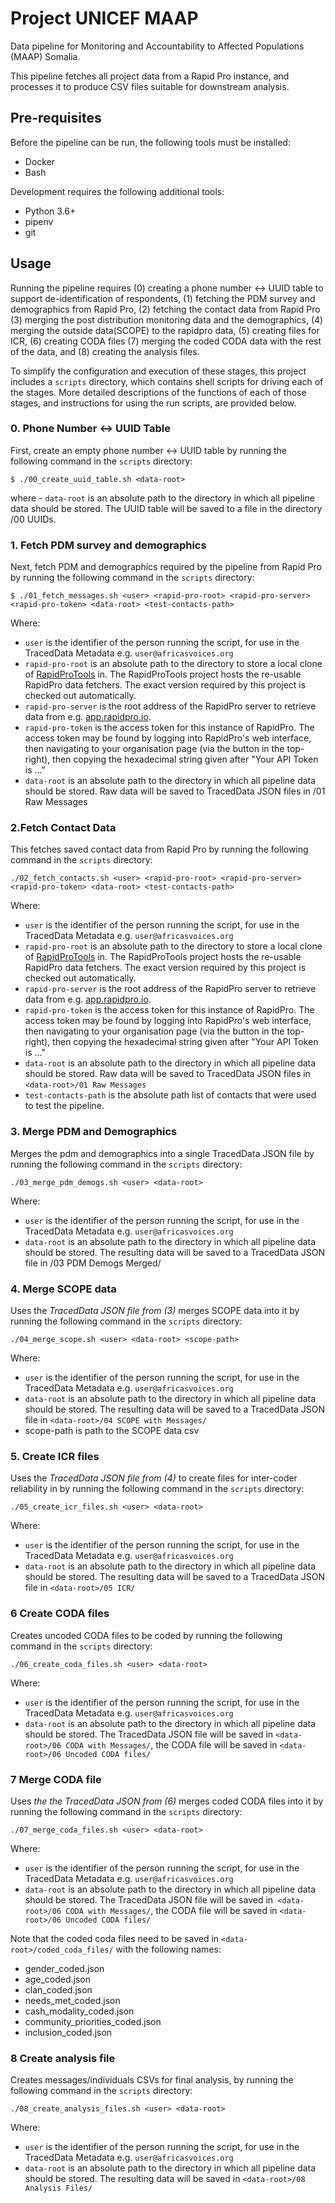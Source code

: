 # Project UNICEF MAAP
Data pipeline for Monitoring and Accountability to Affected Populations (MAAP) Somalia.


This pipeline fetches all project data from a Rapid Pro instance, and processes it to produce CSV files suitable for downstream analysis.

## Pre-requisites
Before the pipeline can be run, the following tools must be installed:
- Docker
- Bash

Development requires the following additional tools:
- Python 3.6+
- pipenv
- git
## Usage
Running the pipeline requires (0) creating a phone number <-> UUID table to support de-identification of respondents, (1) fetching the PDM survey and demographics from Rapid Pro, (2) fetching the contact data from Rapid Pro (3) merging the post distribution monitoring data and the demographics, (4) merging the outside data(SCOPE) to the rapidpro data, (5) creating files for ICR, (6) creating CODA files (7) merging the coded CODA data with the rest of the data, and (8) creating the analysis files.

To simplify the configuration and execution of these stages, this project includes a `scripts` directory, which contains shell scripts for driving each of the stages. More detailed descriptions of the functions of each of those stages, and instructions for using the run scripts, are provided below.

### 0. Phone Number <-> UUID Table
First, create an empty phone number <-> UUID table by running the following command in the `scripts` directory:
```
$ ./00_create_uuid_table.sh <data-root> 
```

where - `data-root` is an absolute path to the directory in which all pipeline data should be stored. The UUID table will be saved to a file in the directory <data-root>/00 UUIDs.

### 1. Fetch PDM survey and demographics
Next, fetch PDM and demographics required by the pipeline from Rapid Pro by running the following command in the `scripts` directory:
```
$ ./01_fetch_messages.sh <user> <rapid-pro-root> <rapid-pro-server> 
<rapid-pro-token> <data-root> <test-contacts-path>
```

Where:
- `user` is the identifier of the person running the script, for use in the TracedData Metadata e.g. `user@africasvoices.org`
- `rapid-pro-root` is an absolute path to the directory to store a local clone of [RapidProTools](https://github.com/AfricasVoices/RapidProTools) in. The RapidProTools project hosts the re-usable RapidPro data fetchers. The exact version required by this project is checked out automatically.
- `rapid-pro-server` is the root address of the RapidPro server to retrieve data from e.g. [app.rapidpro.io](https://app.rapidpro.io).
- `rapid-pro-token` is the access token for this instance of RapidPro. The access token may be found by logging into RapidPro's web interface, then navigating to your organisation page (via the button in the top-right), then copying the hexadecimal string given after "Your API Token is ..."
- `data-root` is an absolute path to the directory in which all pipeline data should be stored. Raw data will be saved to TracedData JSON files in <data-root>/01 Raw Messages

### 2.Fetch Contact Data
This fetches saved contact data from Rapid Pro by running the following command in the `scripts` directory:
```
./02_fetch_contacts.sh <user> <rapid-pro-root> <rapid-pro-server> <rapid-pro-token> <data-root> <test-contacts-path>
```

Where:
- `user` is the identifier of the person running the script, for use in the TracedData Metadata e.g. `user@africasvoices.org`
- `rapid-pro-root` is an absolute path to the directory to store a local clone of [RapidProTools](https://github.com/AfricasVoices/RapidProTools) in. The RapidProTools project hosts the re-usable RapidPro data fetchers. The exact version required by this project is checked out automatically.
 - `rapid-pro-server` is the root address of the RapidPro server to retrieve data from e.g. [app.rapidpro.io]( https://app.rapidpro.io).
- `rapid-pro-token` is the access token for this instance of RapidPro. The access token may be found by logging into RapidPro's web interface, then navigating to your organisation page (via the button in the top-right), then copying the hexadecimal string given after "Your API Token is ..."
- `data-root` is an absolute path to the directory in which all pipeline data should be stored. Raw data will be saved to TracedData JSON files in `<data-root>/01 Raw Messages`
- `test-contacts-path` is the absolute path list of contacts that were used to test the pipeline.

### 3. Merge PDM and Demographics
Merges the pdm and demographics into a single TracedData JSON file by running the following command in the `scripts` directory:
```
./03_merge_pdm_demogs.sh <user> <data-root>
```

Where:
- `user` is the identifier of the person running the script, for use in the TracedData Metadata e.g. `user@africasvoices.org`
- `data-root` is an absolute path to the directory in which all pipeline data should be stored. The resulting data will be saved to a TracedData JSON file in <data-root>/03 PDM Demogs Merged/

### 4. Merge SCOPE data
Uses the *TracedData JSON file from (3)* merges SCOPE data into it by running the following command in the `scripts` directory: 
```
./04_merge_scope.sh <user> <data-root> <scope-path>
```

Where:
- `user` is the identifier of the person running the script, for use in the TracedData Metadata e.g. `user@africasvoices.org`
- `data-root` is an absolute path to the directory in which all pipeline data should be stored. The resulting data will be saved to a TracedData JSON file in `<data-root>/04 SCOPE with Messages/`
- scope-path is path to the SCOPE data csv

### 5. Create ICR files
Uses the *TracedData JSON file from (4)* to create files for inter-coder reliability in by running the following command in the `scripts` directory: 
```
./05_create_icr_files.sh <user> <data-root>
```

Where:
- `user` is the identifier of the person running the script, for use in the TracedData Metadata e.g. `user@africasvoices.org`
- `data-root` is an absolute path to the directory in which all pipeline data should be stored. The resulting data will be saved to a TracedData JSON file in `<data-root>/05 ICR/`

### 6 Create CODA files
Creates uncoded CODA files to be coded by running the following command in the `scripts` directory:
```
./06_create_coda_files.sh <user> <data-root>
```

Where:
- `user` is the identifier of the person running the script, for use in the TracedData Metadata e.g. `user@africasvoices.org`
- `data-root` is an absolute path to the directory in which all pipeline data should be stored. The TracedData JSON file will be saved in `<data-root>/06 CODA with Messages/`, the CODA file will be saved in `<data-root>/06 Uncoded CODA files/`

### 7 Merge CODA file
Uses *the the TracedData JSON from (6)* merges coded CODA files into it by running the following command in the `scripts` directory:
```
./07_merge_coda_files.sh <user> <data-root>
```

Where:
- `user` is the identifier of the person running the script, for use in the TracedData Metadata e.g. `user@africasvoices.org`
- `data-root` is an absolute path to the directory in which all pipeline data should be stored. The TracedData JSON file will be saved in` <data-root>/06 CODA with Messages/`, the CODA file will be saved in `<data-root>/06 Uncoded CODA files/`

Note that the coded coda files need to be saved in `<data-root>/coded_coda_files/` with the following names:
- gender_coded.json
- age_coded.json
- clan_coded.json
- needs_met_coded.json
- cash_modality_coded.json
- community_priorities_coded.json
- inclusion_coded.json

### 8 Create analysis file
Creates messages/individuals CSVs for final analysis, by running the following command in the `scripts` directory:
```
./08_create_analysis_files.sh <user> <data-root>
```
Where:

- `user` is the identifier of the person running the script, for use in the TracedData Metadata e.g. `user@africasvoices.org`
- `data-root` is an absolute path to the directory in which all pipeline data should be stored. The resulting data will be saved in `<data-root>/08 Analysis Files/`


